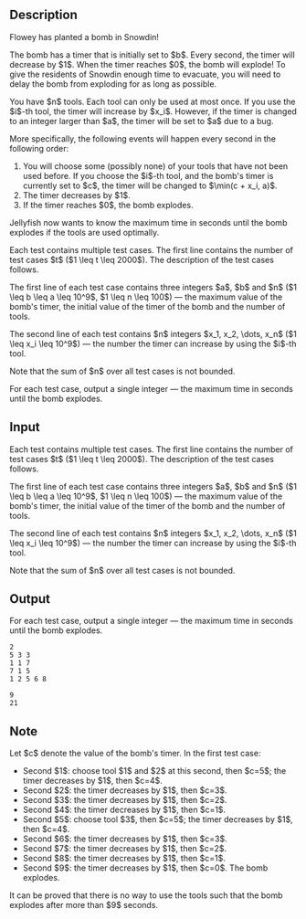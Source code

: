 ## Description

<div><p>Flowey has planted a bomb in Snowdin!</p><p>The bomb has a timer that is initially set to $b$. Every second, the timer will decrease by $1$. When the timer reaches $0$, the bomb will explode! To give the residents of Snowdin enough time to evacuate, you will need to delay the bomb from exploding for as long as possible.</p><p>You have $n$ tools. Each tool can only be used <span class="tex-font-style-bf">at most</span> once. If you use the $i$-th tool, the timer will increase by $x_i$. However, if the timer is changed to an integer larger than $a$, the timer will be set to $a$ due to a bug.</p><p>More specifically, the following events will happen every second in the following order:</p><ol> <li> You will choose some (possibly none) of your tools that have not been used before. If you choose the $i$-th tool, and the bomb's timer is currently set to $c$, the timer will be changed to $\min(c + x_i, a)$. </li><li> The timer decreases by $1$. </li><li> If the timer reaches $0$, the bomb explodes. </li></ol><p>Jellyfish now wants to know the maximum time in seconds until the bomb explodes if the tools are used optimally.</p></div><div class="input-specification"><p>Each test contains multiple test cases. The first line contains the number of test cases $t$ ($1 \leq t \leq 2000$). The description of the test cases follows.</p><p>The first line of each test case contains three integers $a$, $b$ and $n$ ($1 \leq b \leq a \leq 10^9$, $1 \leq n \leq 100$)&nbsp;— the maximum value of the bomb's timer, the initial value of the timer of the bomb and the number of tools.</p><p>The second line of each test contains $n$ integers $x_1, x_2, \dots, x_n$ ($1 \leq x_i \leq 10^9$)&nbsp;— the number the timer can increase by using the $i$-th tool.</p><p>Note that the sum of $n$ over all test cases is not bounded.</p></div><div class="output-specification"><p>For each test case, output a single integer&nbsp;— the maximum time in seconds until the bomb explodes.</p></div>

## Input

<p>Each test contains multiple test cases. The first line contains the number of test cases $t$ ($1 \leq t \leq 2000$). The description of the test cases follows.</p><p>The first line of each test case contains three integers $a$, $b$ and $n$ ($1 \leq b \leq a \leq 10^9$, $1 \leq n \leq 100$)&nbsp;— the maximum value of the bomb's timer, the initial value of the timer of the bomb and the number of tools.</p><p>The second line of each test contains $n$ integers $x_1, x_2, \dots, x_n$ ($1 \leq x_i \leq 10^9$)&nbsp;— the number the timer can increase by using the $i$-th tool.</p><p>Note that the sum of $n$ over all test cases is not bounded.</p>

## Output

<p>For each test case, output a single integer&nbsp;— the maximum time in seconds until the bomb explodes.</p>





```input1|2,3
2
5 3 3
1 1 7
7 1 5
1 2 5 6 8
```




```output1
9
21
```



## Note

<p>Let $c$ denote the value of the bomb's timer. In the first test case:</p><ul> <li> Second $1$: choose tool $1$ and $2$ at this second, then $c=5$; the timer decreases by $1$, then $c=4$. </li><li> Second $2$: the timer decreases by $1$, then $c=3$. </li><li> Second $3$: the timer decreases by $1$, then $c=2$. </li><li> Second $4$: the timer decreases by $1$, then $c=1$. </li><li> Second $5$: choose tool $3$, then $c=5$; the timer decreases by $1$, then $c=4$. </li><li> Second $6$: the timer decreases by $1$, then $c=3$. </li><li> Second $7$: the timer decreases by $1$, then $c=2$. </li><li> Second $8$: the timer decreases by $1$, then $c=1$. </li><li> Second $9$: the timer decreases by $1$, then $c=0$. The bomb explodes. </li></ul><p>It can be proved that there is no way to use the tools such that the bomb explodes after more than $9$ seconds.</p>
